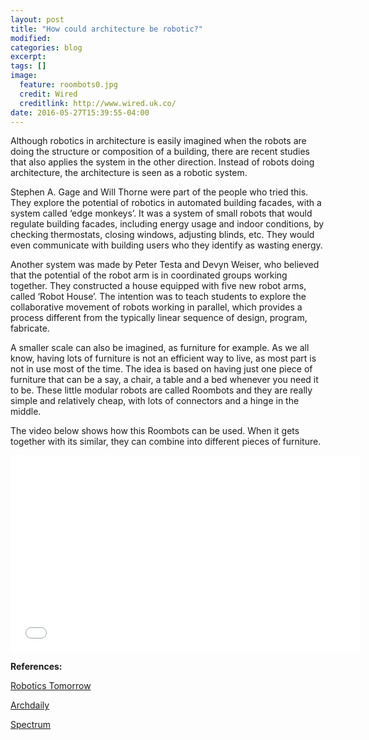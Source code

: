 ```yaml
---
layout: post
title: "How could architecture be robotic?"
modified:
categories: blog
excerpt:
tags: []
image:
  feature: roombots0.jpg
  credit: Wired
  creditlink: http://www.wired.uk.co/
date: 2016-05-27T15:39:55-04:00
---
```


Although robotics in architecture is easily imagined when the robots are doing the structure or composition of a building, there are recent studies that also applies the system in the other direction. Instead of robots doing architecture, the architecture is seen as a robotic system.

Stephen A. Gage and Will Thorne were part of the people who tried this. They explore the potential of robotics in automated building facades, with a system called ‘edge monkeys’. It was a system of small robots that would regulate building facades, including energy usage and indoor conditions, by checking thermostats, closing windows, adjusting blinds, etc. They would even communicate with building users who they identify as wasting energy.

Another system was made by Peter Testa and Devyn Weiser, who believed that the potential of the robot arm is in coordinated groups working together. They constructed a house equipped with five new robot arms, called ‘Robot House’. The intention was to teach students to explore the collaborative movement of robots working in parallel, which provides a process different from the typically linear sequence of design, program, fabricate.

A smaller scale can also be imagined, as furniture for example. As we all know, having lots of furniture is not an efficient way to live, as most part is not in use most of the time. The idea is based on having just one piece of furniture that can be a say, a chair, a table and a bed whenever you need it to be. These little modular robots are called Roombots and they are really simple and relatively cheap, with lots of connectors and a hinge in the middle. 

The video below shows how this Roombots can be used. When it gets together with its similar, they can combine into different pieces of furniture.

<iframe width="560" height="315" src="//www.youtube.com/embed/yolIElqSDu4" frameborder="0"> </iframe>


**References:**

[Robotics Tomorrow](http://www.roboticstomorrow.com/content.php?post_type=1803)

[Archdaily](http://www.archdaily.com/336849/5-robots-revolutionizing-architectures-future)

[Spectrum](http://spectrum.ieee.org/automaton/robotics/home-robots/roombots-want-to-be-all-your-furniture)



[jekyll-gh]: https://github.com/jekyll/jekyll
[jekyll]:    http://jekyllrb.com
